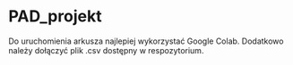 # PAD_projekt
 
Do uruchomienia arkusza najlepiej wykorzystać Google Colab.
Dodatkowo należy dołączyć plik .csv dostępny w respozytorium.

